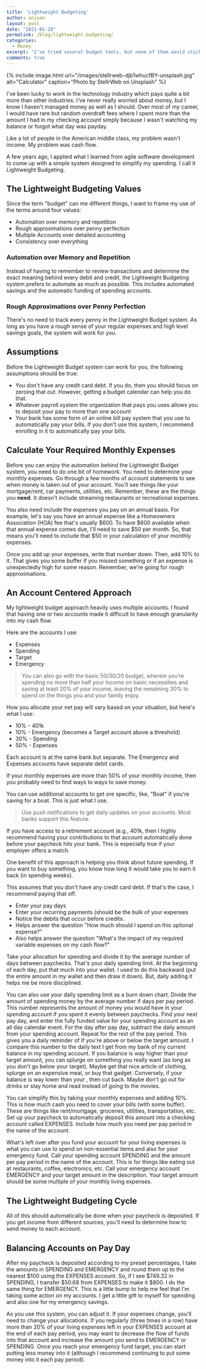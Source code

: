 ```yaml
---
title: 'Lightweight Budgeting'
author: anjuan
layout: post
date: "2021-01-28"
permalink: /blog/lightweight-budgeting/
categories:
  - Money
excerpt: "I've tried several budget tools, but none of them would stick. This is a lightweight approach to budgeting that's worked for me."
comments: true
---
```


{% include image.html url="/images/stellrweb-djb1whucfBY-unsplash.jpg" alt="Calculator" caption="Photo by StellrWeb on Unsplash" %}

I've been lucky to work in the technology industry which pays quite a bit more than other industries. I've never really worried about money, but I know I haven't managed money as well as I should. Over most of my career, I would have rare but random overdraft fees where I spent more than the amount I had in my checking account simply because I wasn't watching my balance or forgot what day was payday.

Like a lot of people in the American middle class, my problem wasn't income. My problem was cash flow.

A few years ago, I applied what I learned from agile software development to come up with a simple system designed to simplify my spending. I call it Lightweight Budgeting.

## **The Lightweight Budgeting Values**

Since the term "budget" can me different things, I want to frame my use of the terms around four values:

* Automation over memory and repetition
* Rough approximations over penny perfection
* Multiple Accounts over detailed accounting
* Consistency over everything


### **Automation over Memory and Repetition**

Instead of having to remember to review transactions and determine the exact meaning behind every debit and credit, the Lightweight Budgeting system prefers to automate as much as possible. This includes automated savings and the automatic funding of spending accounts.

### **Rough Approximations over Penny Perfection**

There's no need to track every penny in the Lightweight Budget system. As long as you have a rough sense of your regular expenses and high level savings goals, the system will work for you.

## **Assumptions**

Before the Lightweight Budget system can work for you, the following assumptions should be true:

* You don't have any credit card debt. If you do, then you should focus on zeroing that out. However, getting a budget calendar can help you do that.
* Whatever payroll system the organization that pays you uses allows you to deposit your pay to more than one account
* Your bank has some form of an online bill pay system that you use to automatically pay your bills. If you don't use this system, I recommend enrolling in it to automatically pay your bills.

## **Calculate Your Required Monthly Expenses**

Before you can enjoy the automation behind the Lightweight Budget system, you need to do one bit of homework. You need to determine your monthly expenses. Go through a few months of account statements to see when money is taken out of your account. You'll see things like your mortgage/rent, car payments, utilities, etc. Remember, these are the things you **need**.  It doesn't include streaming restaurants or recreational expenses.

You also need include the expenses you pay on an annual basis. For example, let's say you have an annual expense like a Homeowners Association (HOA) fee that's usually $600. To have $600 available when that annual expense comes due, I'll need to save $50 per month. So, that means you'll need to include that $50 in your calculation of your monthly expenses.

Once you add up your expenses, write that number down. Then, add 10% to it. That gives you some buffer if you missed something or if an expense is unexpectedly high for some reason. Remember, we're going for rough approximations.

## **An Account Centered Approach**

My lightweight budget approach heavily uses multiple accounts. I found that having one or two accounts made it difficult to have enough granularity into my cash flow.

Here are the accounts I use:

* Expenses
* Spending
* Target
* Emergency

> You can also go with the basic 50/30/20 budget, wherein you’re spending no more than half your income on basic necessities and saving at least 20% of your income, leaving the remaining 30% to spend on the things you and your family enjoy.

How you allocate your net pay will vary based on your situation, but here's what I use:

* 10% - 401k
* 10% - Emergency (becomes a Target account above a threshold)
* 30% - Spending
* 50% - Expenses



Each account is at the same bank but separate. The Emergency and Expenses accounts have separate debit cards.

If your monthly expenses are more than 50% of your monthly income, then you probably need to find ways to ways to save money.

You can use additional accounts to get ore specific, like, "Boat" if you're saving for a boat. This is just what I use.

> Use push notifications to get daily updates on your accounts. Most banks support this feature.

If you have access to a retirement account (e.g., 401k, then I highly recommend having your contributions to that account automatically done before your paycheck hits your bank. This is especially true if your employer offers a match.

One benefit of this approach is helping you think about future spending. If you want to buy something, you know how long it would take you to earn it back (in spending weeks).

This assumes that you don't have any credit card debt. If that's the case, I recommend paying that off.

* Enter your pay days
* Enter your recurring payments (should be the bulk of your expenses
* Notice the debits that occur before credits.
* Helps answer the question "How much should I spend on this optional expense?"
* Also helps answer the question "What's the impact of my required variable expenses on my cash flow?"

Take your allocation for spending and divide it by the average number of days between paychecks. That's your daily spending limit. At the beginning of each day, put that much into your wallet. I used to do this backward (put the entire amount in my wallet and then draw it down). But, daily adding it helps me be more disciplined.

You can also use your daily spending limit as a burn down chart. Divide the amount of spending money by the average number if days per pay period. This number represents the amount of money you would have in your spending account if you spent it evenly between paychecks. Find your next pay day, and enter the fully funded value for your spending account as an all day calendar event. For the day after pay day, subtract the daily amount from your spending account. Repeat for the rest of the pay period. This gives you a daily reminder of if you're above or below the target amount. I compare this number to the daily text I get from my bank of my current balance in my spending account. If you balance is way higher than your target amount, you can splurge on something you really want (as long as you don't go below your target). Maybe get that nice article of clothing, splurge on an expensive meal, or buy that gadget. Conversely, if your balance is way lower than your , then cut back. Maybe don't go out for drinks or stay home and read instead of going to the movies.  

You can simplify this by taking your monthly expenses and adding 10%. This is how much cash you need to cover your bills (with some buffer). These are things like rent/mortgage, groceries, utilities, transportation, etc. Set up your paycheck to automatically deposit this amount into a checking account called EXPENSES. Include how much you need per pay period in the name of the account.

What's left over after you fund your account for your living expenses is what you can use to spend on non-essential items and also for your emergency fund. Call your spending account SPENDING and the amount per pay period in the name of the account. This is for things like eating out at restaurants, coffee, electronics, etc.  Call your emergency account EMERGENCY and your target amount in the description. Your target amount should be some multiple of your monthly living expenses.

## **The Lightweight Budgeting Cycle**

All of this should automatically be done when your paycheck is deposited. If you get income from different sources, you'll need to determine how to send money to each account.

## **Balancing Accounts on Pay Day**

After my paycheck is deposited according to my preset percentages, I take the amounts in SPENDING and EMERGENCY and round them up to the nearest $100 using the EXPENSES account. So, if I see $749.32 in SPENDING, I transfer $50.68 from EXPENSES to make it $800. I do the same thing for EMERGENCY. This is a little bump to help me feel that I'm taking some action on my accounts. I get a little gift to myself for spending and also one for my emergency savings.

As you use this system, you can adjust it. If your expenses change, you'll need to change your allocations. If you regularly (three times in a row) have more than 20% of your living expenses left in your EXPENSES account at the end of each pay period, you may want to decrease the flow of funds into that account and increase the amount you send to EMERGENCY or SPENDING.  Once you reach your emergency fund target, you can start putting less money into it (although I recommend continuing to put some money into it each pay period).
